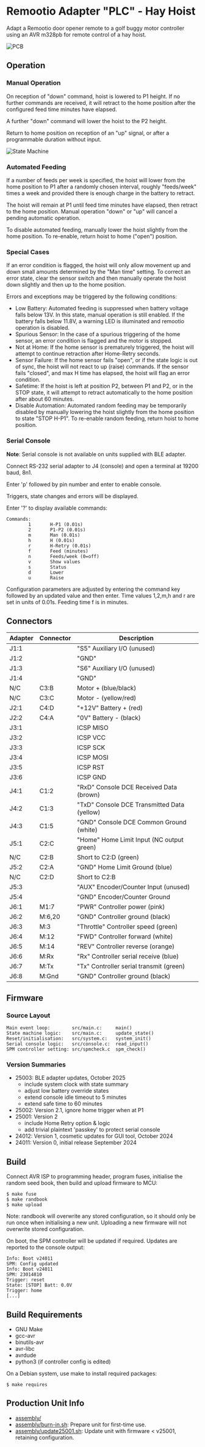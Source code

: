 # Remootio Adapter "PLC" - Hay Hoist

Adapt a Remootio door opener remote to
a golf buggy motor controller using an
AVR m328pb for remote control of a hay hoist.

![PCB](pcb/remootio-adapter.png "PCB")


## Operation


### Manual Operation

On reception of "down" command, hoist is lowered to P1 height.
If no further commands are received, it will retract to the home
position after the configured feed time minutes have elapsed.

A further "down" command will lower the hoist to the P2 height.

Return to home position on reception of an "up" signal, or
after a programmable duration without input.

![State Machine](reference/remootio_adapter_state_diagram.svg "State Diagram")


### Automated Feeding

If a number of feeds per week is specified, the hoist will lower
from the home position to P1 after a randomly chosen interval,
roughly "feeds/week" times a week and provided there is enough
charge in the battery to retract.

The hoist will remain at P1 until feed time minutes have elapsed, 
then retract to the home position. Manual operation "down" or
"up" will cancel a pending automatic operation.

To disable automated feeding, manually lower the hoist slightly
from the home position. To re-enable, return hoist to home
("open") position.


### Special Cases

If an error condition is flagged, the hoist will only allow
movement up and down small amounts determined by the "Man time"
setting. To correct an error state, clear the sensor
switch and then manually operate the hoist down slightly and
then up to the home position.

Errors and exceptions may be triggered by the following conditions:

   - Low Battery: Automated feeding is suppressed when battery
     voltage falls below 13V. In this state, manual operation
     is still enabled. If the battery falls below 11.8V,
     a warning LED is illuminated and remootio operation is disabled.
   - Spurious Sensor: In the case of a spurious triggering of
     the home sensor, an error condition is flagged and the
     motor is stopped.
   - Not at Home: If the home sensor is prematurely
     triggered, the hoist will attempt to continue retraction
     after Home-Retry seconds.
   - Sensor Failure: If the home sensor fails "open", or if the
     state logic is out of sync, the hoist will not react to
     up (raise) commands. If the sensor fails "closed", and max
     H time has elapsed, the hoist will flag an error condition.
   - Safetime: If the hoist is left at position P2, between P1 and P2,
     or in the STOP state, it will attempt to retract automatically
     to the home position after about 60 minutes.
   - Disable Automation: Automated random feeding may be temporarily
     disabled by manually lowering the hoist slightly from the home
     position to state "STOP H-P1". To re-enable random feeding, return
     hoist to home position.


### Serial Console

**Note**: Serial console is not available on units supplied with
BLE adapter.

Connect RS-232 serial adapter to J4 (console)
and open a terminal at 19200 baud, 8n1.

Enter 'p' followed by pin number and enter to enable
console.

Triggers, state changes and errors will
be displayed.

Enter '?' to display available commands:

	Commands:
	        1       H-P1 (0.01s)
	        2       P1-P2 (0.01s)
	        m       Man (0.01s)
	        h       H (0.01s)
	        r       H-Retry (0.01s)
	        f       Feed (minutes)
	        n       Feeds/week (0=off)
	        v       Show values
	        s       Status
	        d       Lower
	        u       Raise

Configuration parameters are adjusted
by entering the command key followed by
an updated value and then enter.
Time values 1,2,m,h and r are set in units of 0.01s.
Feeding time f is in minutes.


## Connectors

Adapter | Connector | Description
--- | --- | ---
J1:1 |  | "S5" Auxiliary I/O (unused)
J1:2 |  | "GND"
J1:3 |  | "S6" Auxiliary I/O (unused)
J1:4 |  | "GND"
N/C | C3:B | Motor + (blue/black)
N/C | C3:C | Motor - (yellow/red)
J2:1 | C4:D | "+12V" Battery + (red)
J2:2 | C4:A | "0V" Battery - (black)
J3:1 |  | ICSP MISO
J3:2 |  | ICSP VCC
J3:3 |  | ICSP SCK
J3:4 |  | ICSP MOSI
J3:5 |  | ICSP RST
J3:6 |  | ICSP GND
J4:1 | C1:2 | "RxD" Console DCE Received Data (brown)
J4:2 | C1:3 | "TxD" Console DCE Transmitted Data (yellow)
J4:3 | C1:5 | "GND" Console DCE Common Ground (white)
J5:1 | C2:C | "Home" Home Limit Input (NC output green)
N/C | C2:B | Short to C2:D (green)
J5:2 | C2:A | "GND" Home Limit Ground (blue)
N/C | C2:D | Short to C2:B
J5:3 |  | "AUX" Encoder/Counter Input (unused)
J5:4 |  | "GND" Encoder/Counter Ground
J6:1 | M1:7 | "PWR" Controller power (pink)
J6:2 | M:6,20 | "GND" Controller ground (black)
J6:3 | M:3 | "Throttle" Controller speed (green)
J6:4 | M:12 | "FWD" Controller forward (white)
J6:5 | M:14 | "REV" Controller reverse (orange)
J6:6 | M:Rx | "Rx" Controller serial receive (blue)
J6:7 | M:Tx | "Tx" Controller serial transmit (green)
J6:8 | M:Gnd | "GND" Controller ground (black)


## Firmware

### Source Layout

	Main event loop:		src/main.c: 	main()
	State machine logic:	src/main.c:		update_state()
	Reset/initialisation:	src/system.c:	system_init()
	Serial console logic:	src/console.c:	read_input()
	SPM controller setting:	src/spmcheck.c	spm_check()


### Version Summaries

   - 25003: BLE adapter updates, October 2025
      - include system clock with state summary
      - adjust low battery override states
      - extend console idle timeout to 5 minutes
      - extend safe time to 60 minutes
   - 25002: Version 2.1, ignore home trigger when at P1
   - 25001: Version 2
      - include Home Retry option & logic
      - add trivial plaintext 'passkey' to protect serial console
   - 24012: Version 1, cosmetic updates for GUI tool, October 2024
   - 24011: Version 0, initial release September 2024

## Build

Connect AVR ISP to programming header, program fuses, initialise
the random seed book, then build and upload firmware to MCU:

	$ make fuse
	$ make randbook
	$ make upload

Note: randbook will overwrite any stored configuration, so it should
only be run once when initialising a new unit. Uploading a new
firmware will not overwrite stored configuration.

On boot, the SPM controller will be updated if required. Updates are
reported to the console output:

	Info: Boot v24011
	SPM: Config updated
	Info: Boot v24011
	SPM: 23014810
	Trigger: reset
	State: [STOP] Batt: 0.0V
	Trigger: home
	[...]


## Build Requirements

   - GNU Make
   - gcc-avr
   - binutils-avr
   - avr-libc
   - avrdude
   - python3 (if controller config is edited)

On a Debian system, use make to install required packages:

	$ make requires


## Production Unit Info

   - [assembly/](assembly/ "Assembly instruction")
   - [assembly/burn-in.sh](assembly/burn-in.sh "Burn-in"):
     Prepare unit for first-time use.
   - [assembly/update25001.sh](assembly/update25001.sh "Update to v25001+"):
     Update unit with firmware < v25001, retaining configuration.

